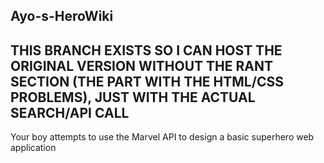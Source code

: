## Ayo-s-HeroWiki
## THIS BRANCH EXISTS SO I CAN HOST THE ORIGINAL VERSION WITHOUT THE RANT SECTION (THE PART WITH THE HTML/CSS PROBLEMS), JUST WITH THE ACTUAL SEARCH/API CALL

Your boy attempts to use the Marvel API to design a basic superhero web application
